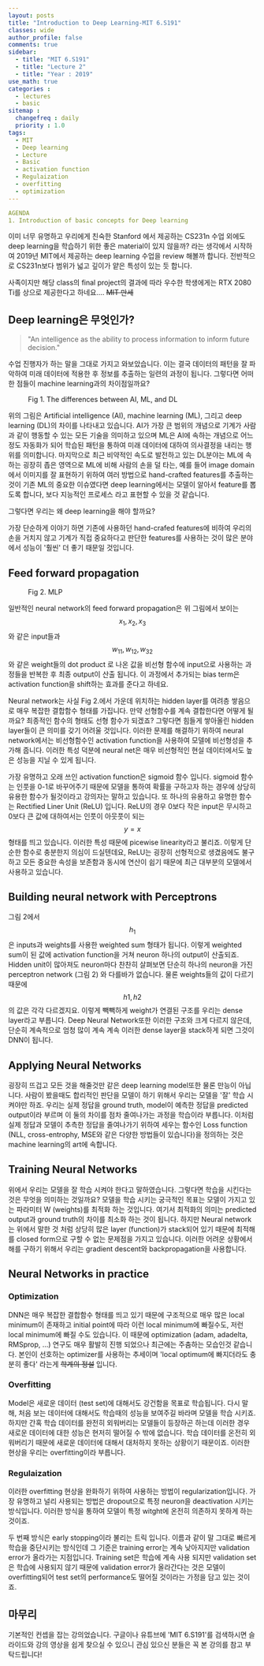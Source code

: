 ```yaml
---
layout: posts
title: "Introduction to Deep Learning-MIT 6.S191"
classes: wide
author_profile: false
comments: true
sidebar:
  - title: "MIT 6.S191"
  - title: "Lecture 2"
  - title: "Year : 2019"
use_math: true
categories : 
  - lectures
  - basic
sitemap :
  changefreq : daily
  priority : 1.0
tags: 
  - MIT
  - Deep learning
  - Lecture
  - Basic
  - activation function
  - Regulaization
  - overfitting
  - optimization
---
```


```yaml
AGENDA
1. Introduction of basic concepts for Deep learning
```

이미 너무 유명하고 우리에게 친숙한 Stanford 에서 제공하는 CS231n 수업 외에도 deep learning을 학습하기 위한 좋은 material이 있지 않을까? 라는 생각에서 시작하여 2019년 MIT에서 제공하는 deep learning 수업을 review 해볼까 합니다. 전반적으로 CS231n보다 범위가 넓고 깊이가 얕은 특성이 있는 듯 합니다.

사족이지만 해당 class의 final project의 결과에 따라 우수한 학생에게는 RTX 2080 Ti를 상으로 제공한다고 하네요.... ~~MIT 만세~~

## **Deep learning은 무엇인가?**

>"An intelligence as the ability to process information to inform future decision."

수업 진행자가 하는 말을 그대로 가지고 와보았습니다. 이는 결국 데이터의 패턴을 잘 파악하여 미래 데이터에 적용한 후 정보를 추출하는 일련의 과정이 됩니다. 그렇다면 어떠한 점들이 machine learning과의 차이점일까요?

<figure class="align-center">
  <img src="{{ site.url }}{{ site.baseurl }}/assets/images/MIT6.S191/lec1/ai-ml-dl.png" alt="">
  <figcaption>Fig 1. The differences between AI, ML, and DL</figcaption>
</figure>

위의 그림은 Artificial intelligence (AI), machine learning (ML), 그리고 deep learning (DL)의 차이를 나타내고 있습니다. AI가 가장 큰 범위의 개념으로 기계가 사람과 같이 행동할 수 있는 모든 기술을 의미하고 있으며 ML은 AI에 속하는 개념으로 어느정도 자동화가 되어 학습된 패턴을 통하여 미래 데이터에 대하여 의사결정을 내리는 행위를 의미합니다. 마지막으로 최근 비약적인 속도로 발전하고 있는 DL분야는 ML에 속하는 굉장히 좁은 영역으로 ML에 비해 사람의 손을 덜 타는, 예를 들어 image domain에서 이미지를 잘 표현하기 위하여 여러 방법으로 hand-crafted features를 추출하는 것이 기존 ML의 중요한 이슈였다면 deep learning에서는 모델이 알아서 feature를 뽑도록 합니다, 보다 지능적인 프로세스 라고 표현할 수 있을 것 같습니다.

그렇다면 우리는 왜 deep learning을 해야 할까요? 

가장 단순하게 이야기 하면 기존에 사용하던 hand-crafed features에 비하여 우리의 손을 거치지 않고 기계가 직접 중요하다고 판단한 features를 사용하는 것이 많은 분야에서 성능이 '훨씬' 더 좋기 때문일 것입니다.

## **Feed forward propagation**

<figure class="align-center">
  <img src="{{ site.url }}{{ site.baseurl }}/assets/images/MIT6.S191/lec1/MLP.png" alt="">
  <figcaption>Fig 2. MLP</figcaption>
</figure>

일반적인 neural network의 feed forward propagation은 위 그림에서 보이는 $$x_1, x_2, x_3$$와 같은 input들과 $$w_11, w_12, w_32$$와 같은 weight들의 dot product 로 나온 값을 비선형 함수에 input으로 사용하는 과정들을 반복한 후 최종 output이 산출 됩니다. 이 과정에서 추가되는 bias term은 activation function을 shift하는 효과를 준다고 하네요. 

Neural network는 사실 Fig 2.에서 가운데 위치하는 hidden layer를 여려층 쌓음으로 매우 복잡한 결합함수 형태를 가집니다. 만약 선형함수를 계속 결합한다면 어떻게 될까요? 최종적인 함수의 형태도 선형 함수가 되겠죠? 그렇다면 힘들게 쌓아올린 hidden layer들이 큰 의미를 갖기 어려울 것입니다. 이러한 문제를 해결하기 위하여 neural network에서는 비선형함수인 activation function을 사용하여 모델에 비선형성을 추가해 줍니다. 이러한 특성 덕분에 neural net은 매우 비선형적인 현실 데이터에서도 높은 성능을 지닐 수 있게 됩니다.

가장 유명하고 오래 쓰인 activation function은 sigmoid 함수 입니다. sigmoid 함수는 인풋을 0-1로 바꾸어주기 때문에 모델을 통하여 확률을 구하고자 하는 경우에 상당히 유용한 함수가 될것이라고 강의자는 말하고 있습니다. 또 하나의 유용하고 유명한 함수는 Rectified Liner Unit (ReLU) 입니다. ReLU의 경우 0보다 작은 input은 무시하고 0보다 큰 값에 대하여서는 인풋이 아웃풋이 되는 $$y=x$$ 형태를 띄고 있습니다. 이러한 특성 때문에 picewise linearity라고 불리죠. 이렇게 단순한 함수로 충분한지 의심이 드실텐데요, ReLU는 굉장히 선형적으로 생겼음에도 불구하고 모든 중요한 속성을 보존함과 동시에 연산이 쉽기 때문에 최근 대부분의 모델에서 사용하고 있습니다.

## **Building neural network with Perceptrons**

그림 2에서 $$h_1$$은 inputs과 weights를 사용한 weighted sum 형태가 됩니다. 이렇게 weighted sum이 된 값에 activation function을 거쳐 neuron 하나의 output이 산출되죠. Hidden unit이 많아져도 neuron마다 찬찬히 살펴보면 단순히 하나의 neuron을 가진 perceptron network (그림 2) 와 다를바가 없습니다. 물론 weights들의 값이 다르기 때문에 $$h1, h2$$의 값은 각각 다르겠지요. 이렇게 빽빽하게 weight가 연결된 구조를 우리는 dense layer라고 부릅니다. Deep Neural Network또한 이러한 구조와 크게 다르지 않은데, 단순히 계속적으로 엄청 많이 계속 계속 이러한 dense layer을 stack하게 되면 그것이 DNN이 됩니다.

## **Applying Neural Networks**

굉장히 뜨겁고 모든 것을 해줄것만 같은 deep learning model또한 물론 만능이 아닙니다. 사람이 봤을때도 합리적인 판단을 모델이 하기 위해서 우리는 모델을 '잘' 학습 시켜야만 하죠. 우리는 실제 정답을 ground truth, model이 예측한 정답을 predicted output이라 부르며 이 둘의 차이를 점차 줄여나가는 과정을 학습이라 부릅니다. 이처럼 실제 정답과 모델이 추측한 정답을 줄여나가기 위하여 세우는 함수인 Loss function (NLL, cross-entrophy, MSE와 같은 다양한 방법들이 있습니다)을 정의하는 것은 machine learning의 art에 속합니다.

## **Training Neural Networks**

위에서 우리는 모델을 잘 학습 시켜야 한다고 말하였습니다. 그렇다면 학습을 시킨다는 것은 무엇을 의미하는 것일까요? 모델을 학습 시키는 궁극적인 목표는 모델이 가지고 있는 파라미터 W (weights)를 최적화 하는 것입니다.
여기서 최적화의 의미는 predicted output과 ground truth의 차이를 최소화 하는 것이 됩니다.
하지만 Neural network는 위에서 말한 것 처럼 상당히 많은 layer (function)가 stack되어 있기 때문에 최적해를 closed form으로 구할 수 없는 문제점을 가지고 있습니다.
이러한 어려운 상황에서 해를 구하기 위해서 우리는 gradient descent와 backpropagation을 사용합니다.

## **Neural Networks in practice**

### Optimization

DNN은 매우 복잡한 결합함수 형태를 띄고 있기 때문에 구조적으로 매우 많은 local minimum이 존재하고 initial point에 따라 이런 local minimum에 빠질수도, 저런 local minimum에 빠질 수도 있습니다.
이 때문에 optimization (adam, adadelta, RMSprop, ...) 연구도 매우 활발히 진행 되었으나 최근에는 주춤하는 모습인것 같습니다. 본인이 선호하는 optimizer를 사용하는 추세이며 'local optimum에 빠지더라도 충분히 좋다' 라는게 ~~학계의 정설~~ 입니다.

### Overfitting

Model은 새로운 데이터 (test set)에 대해서도 강건함을 목표로 학습됩니다. 다시 말해, 처음 보는 데이터에 대해서도 학습때의 성능을 보여주길 바라며 모델을 학습 시키죠. 하지만 간혹 학습 데이터를 완전히 외워버리는 모델들이 등장하곤 하는데 이러한 경우 새로운 데이터에 대한 성능은 현저히 떨어질 수 밖에 없습니다. 학습 데이터를 온전히 외워버리기 때문에 새로운 데이터에 대해서 대처하지 못하는 상황이기 때문이죠. 이러한 현상을 우리는 overfitting이라 부릅니다.

### Regulaization

이러한 overfitting 현상을 완화하기 위하여 사용하는 방법이 regularization입니다. 
가장 유명하고 널리 사용되는 방법은 dropout으로 특정 neuron을 deactivation 시키는 방식입니다. 이러한 방식을 통하여 모델이 특정 witght에 온전히 의존하지 못하게 하는 것이죠.

두 번째 방식은 early stopping이라 불리는 트릭 입니다.
이름과 같이 말 그대로 빠르게 학습을 중단시키는 방식인데 그 기준은 training error는 계속 낮아지지만 validation error가 올라가는 지점입니다. Training set은 학습에 계속 사용 되지만 validation set은 학습에 사용되지 않기 때문에 validation error가 올라간다는 것은 모델이 overfitting되어 test set의 performance도 떨어질 것이라는 가정을 담고 있는 것이죠. 

## **마무리**

기본적인 컨셉을 잡는 강의었습니다. 구글이나 유튜브에 'MIT 6.S191'를 검색하시면 슬라이드와 강의 영상을 쉽게 찾으실 수 있으니 관심 있으신 분들은 꼭 본 강의를 참고 부탁드립니다!
